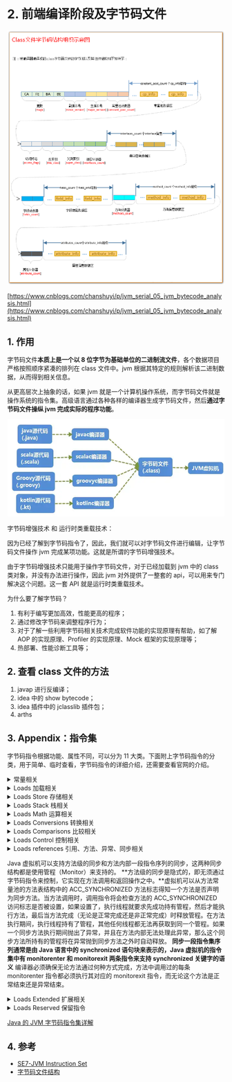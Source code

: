 # 2. 前端编译阶段及字节码文件

![1726240236741](./ch02-compileandbytecode/image/1726240236741.png)

[https://www.cnblogs.com/chanshuyi/p/jvm_serial_05_jvm_bytecode_analysis.html](https://www.cnblogs.com/chanshuyi/p/jvm_serial_05_jvm_bytecode_analysis.html)

## 1. 作用

字节码文件**本质上是一个以 8 位字节为基础单位的二进制流文件**，各个数据项目严格按照顺序紧凑的排列在 class 文件中。jvm 根据其特定的规则解析该二进制数据，从而得到相关信息。

从更高层次上抽象的话，如果 jvm 就是一个计算机操作系统，而字节码文件就是操作系统的指令集。高级语言通过各种各样的编译器生成字节码文件，然后**通过字节码文件操纵 jvm 完成实际的程序功能**。

![](./ch02-compileandbytecode/image/1726240249351.png)

字节码增强技术 和 运行时类重载技术：

因为已经了解到字节码指令了，因此，我们就可以对字节码文件进行编辑，让字节码文件操作 jvm 完成某项功能。这就是所谓的字节码增强技术。

由于字节码增强技术只能用于操作字节码文件，对于已经加载到 jvm 中的 class 类对象，并没有办法进行操作，因此 jvm 对外提供了一整套的 api，可以用来专门解决这个问题。这一套 API 就是运行时类重载技术。

为什么要了解字节码？

1. 有利于编写更加高效，性能更高的程序；
2. 通过修改字节码来调整程序行为；
3. 对于了解一些利用字节码相关技术完成软件功能的实现原理有帮助，如了解 AOP 的实现原理、Profiler 的实现原理、Mock 框架的实现原理等；
4. 热部署、性能诊断工具等；

## 2. 查看 class 文件的方法

1. javap 进行反编译；
2. idea 中的 show bytecode；
3. idea 插件中的 jclasslib 插件包；
4. arths

## 3. Appendix：指令集

字节码指令根据功能、属性不同，可以分为 11 大类。下面附上字节码指令的分类，用于简单、临时查看，字节码指令的详细介绍，还需要查看官网的介绍。

<details class="details custom-block">

<summary>常量相关</summary>

| 十进制 | 操作码 | 助记符      | 含义                                                                 |
| ------ | ------ | ----------- | -------------------------------------------------------------------- |
| 00     | 0x00   | nop         | 什么都不做                                                           |
| 01     | 0x01   | aconst_null | 把 null 推到操作数栈                                                 |
| 02     | 0x02   | iconst_m1   | 把 int 常量 –1 推到操作数栈                                          |
| 03     | 0x03   | iconst_0    | 把 int 常量 0 推到操作数栈                                           |
| 04     | 0x04   | iconst_1    | 把 int 常量 1 推到操作数栈                                           |
| 05     | 0x05   | iconst_2    | 把 int 常量 2 推到操作数栈                                           |
| 06     | 0x06   | iconst_3    | 把 int 常量 3 推到操作数栈                                           |
| 07     | 0x07   | iconst_4    | 把 int 常量 4 推到操作数栈                                           |
| 08     | 0x08   | iconst_5    | 把 int 常量 5 推到操作数栈                                           |
| 09     | 0x09   | lconst_0    | 把 long 常量 0 推到操作数栈                                          |
| 10     | 0x0A   | lconst_1    | 把 long 常量 1 推到操作数栈                                          |
| 11     | 0x0B   | fconst_0    | 把 float 常量 0 推到操作数栈                                         |
| 12     | 0x0C   | fconst_1    | 把 float 常量 1 推到操作数栈                                         |
| 13     | 0x0D   | fconst_2    | 把 float 常量 2 推到操作数栈                                         |
| 14     | 0x0E   | dconst_0    | 把 double 常量 0 推到操作数栈                                        |
| 15     | 0x0F   | dconst_1    | 把 double 常量 1 推到操作数栈                                        |
| 16     | 0x10   | bipush      | 把单字节常量（-128~127）推到操作数栈                                 |
| 17     | 0x11   | sipush      | 把 short 常量（-32768~32767）推到操作数栈                            |
| 18     | 0x12   | ldc         | 把常量池中的 int，float，String 型常量取出并推到操作数栈顶           |
| 19     | 0x13   | ldc_w       | 把常量池中的 int，float，String 型常量取出并推到操作数栈顶（宽索引） |
| 20     | 0x14   | ldc2_w      | 把常量池中的 long，double 型常量取出并推到操作数栈顶（宽索引）       |

</details>

<details class="details custom-block">

<summary>Loads 加载相关</summary>

| 十进制 | 操作码 | 助记符  | 含义                                              |
| ------ | ------ | ------- | ------------------------------------------------- |
| 21     | 0x15   | iload   | 把 int 型局部变量推到操作数栈                     |
| 22     | 0x16   | lload   | 把 long 型局部变量推到操作数栈                    |
| 23     | 0x17   | fload   | 把 float 型局部变量推到操作数栈                   |
| 24     | 0x18   | dload   | 把 double 型局部变量推到操作数栈                  |
| 25     | 0x19   | aload   | 把引用型局部变量推到操作数栈                      |
| 26     | 0x1A   | iload_0 | 把局部变量第 1 个 int 型局部变量推到操作数栈      |
| 27     | 0x1B   | iload_1 | 把局部变量第 2 个 int 型局部变量推到操作数栈      |
| 28     | 0x1C   | iload_2 | 把局部变量第 3 个 int 型局部变量推到操作数栈      |
| 29     | 0x1D   | iload_3 | 把局部变量第 4 个 int 型局部变量推到操作数栈      |
| 30     | 0x1E   | lload_0 | 把局部变量第 1 个 long 型局部变量推到操作数栈     |
| 31     | 0x1F   | lload_1 | 把局部变量第 2 个 long 型局部变量推到操作数栈     |
| 32     | 0x20   | lload_2 | 把局部变量第 3 个 long 型局部变量推到操作数栈     |
| 33     | 0x21   | lload_3 | 把局部变量第 4 个 long 型局部变量推到操作数栈     |
| 34     | 0x22   | fload_0 | 把局部变量第 1 个 float 型局部变量推到操作数栈    |
| 35     | 0x23   | fload_1 | 把局部变量第 2 个 float 型局部变量推到操作数栈    |
| 36     | 0x24   | fload_2 | 把局部变量第 3 个 float 型局部变量推到操作数栈    |
| 37     | 0x25   | fload_3 | 把局部变量第 4 个 float 型局部变量推到操作数栈    |
| 38     | 0x26   | dload_0 | 把局部变量第 1 个 double 型局部变量推到操作数栈   |
| 39     | 0x27   | dload_1 | 把局部变量第 2 个 double 型局部变量推到操作数栈   |
| 40     | 0x28   | dload_2 | 把局部变量第 3 个 double 型局部变量推到操作数栈   |
| 41     | 0x29   | dload_3 | 把局部变量第 4 个 double 型局部变量推到操作数栈   |
| 42     | 0x2A   | aload_0 | 把局部变量第 1 个引用型局部变量推到操作数栈       |
| 43     | 0x2B   | aload_1 | 把局部变量第 2 个引用型局部变量推到操作数栈       |
| 44     | 0x2C   | aload_2 | 把局部变量第 3 个引用型局部变量推到操作数栈       |
| 45     | 0x2D   | aload_3 | 把局部变量第 4 个引用 型局部变量推到操作数栈      |
| 46     | 0x2E   | iaload  | 把 int 型数组指定索引的值推到操作数栈             |
| 47     | 0x2F   | laload  | 把 long 型数组指定索引的值推到操作数栈            |
| 48     | 0x30   | faload  | 把 float 型数组指定索引的值推到操作数栈           |
| 49     | 0x31   | daload  | 把 double 型数组指定索引的值推到操作数栈          |
| 50     | 0x32   | aaload  | 把引用型数组指定索引的值推到操作数栈              |
| 51     | 0x33   | baload  | 把 boolean 或 byte 型数组指定索引的值推到操作数栈 |
| 52     | 0x34   | caload  | 把 char 型数组指定索引的值推到操作数栈            |
| 53     | 0x35   | saload  | 把 short 型数组指定索引的值推到操作数栈           |

</details>

<details class="details custom-block">

<summary>Loads Store 存储相关</summary>

| 十进制 | 操作码 | 助记符   | 含义                                              |
| ------ | ------ | -------- | ------------------------------------------------- |
| 54     | 0x36   | istore   | 把栈顶 int 型数值存入指定局部变量                 |
| 55     | 0x37   | lstore   | 把栈顶 long 型数值存入指定局部变量                |
| 56     | 0x38   | fstore   | 把栈顶 float 型数值存入指定局部变量               |
| 57     | 0x39   | dstore   | 把栈顶 double 型数值存入指定局部变量              |
| 58     | 0x3A   | astore   | 把栈顶引用型数值存入指定局部变量                  |
| 59     | 0x3B   | istore_0 | 把栈顶 int 型数值存入第 1 个局部变量              |
| 60     | 0x3C   | istore_1 | 把栈顶 int 型数值存入第 2 个局部变量              |
| 61     | 0x3D   | istore_2 | 把栈顶 int 型数值存入第 3 个局部变量              |
| 62     | 0x3E   | istore_3 | 把栈顶 int 型数值存入第 4 个局部变量              |
| 63     | 0x3F   | lstore_0 | 把栈顶 long 型数值存入第 1 个局部变量             |
| 64     | 0x40   | lstore_1 | 把栈顶 long 型数值存入第 2 个局部变量             |
| 65     | 0x41   | lstore_2 | 把栈顶 long 型数值存入第 3 个局部变量             |
| 66     | 0x42   | lstore_3 | 把栈顶 long 型数值存入第 4 个局部变量             |
| 67     | 0x43   | fstore_0 | 把栈顶 float 型数值存入第 1 个局部变量            |
| 68     | 0x44   | fstore_1 | 把栈顶 float 型数值存入第 2 个局部变量            |
| 69     | 0x45   | fstore_2 | 把栈顶 float 型数值存入第 3 个局部变量            |
| 70     | 0x46   | fstore_3 | 把栈顶 float 型数值存入第 4 个局部变量            |
| 71     | 0x47   | dstore_0 | 把栈顶 double 型数值存入第 1 个局部变量           |
| 72     | 0x48   | dstore_1 | 把栈顶 double 型数值存入第 2 个局部变量           |
| 73     | 0x49   | dstore_2 | 把栈顶 double 型数值存入第 3 个局部变量           |
| 74     | 0x4A   | dstore_3 | 把栈顶 double 型数值存入第 4 个局部变量           |
| 75     | 0x4B   | astore_0 | 把栈顶 引用 型数值存入第 1 个局部变量             |
| 76     | 0x4C   | astore_1 | 把栈顶 引用 型数值存入第 2 个局部变量             |
| 77     | 0x4D   | astore_2 | 把栈顶 引用 型数值存入第 3 个局部变量             |
| 78     | 0x4E   | astore_3 | 把栈顶 引用 型数值存入第 4 个局部变量             |
| 79     | 0x4F   | iastore  | 把栈顶 int 型数值存入数组指定索引位置             |
| 80     | 0x50   | lastore  | 把栈顶 long 型数值存入数组指定索引位置            |
| 81     | 0x51   | fastore  | 把栈顶 float 型数值存入数组指定索引位置           |
| 82     | 0x52   | dastore  | 把栈顶 double 型数值存入数组指定索引位置          |
| 83     | 0x53   | aastore  | 把栈顶 引用 型数值存入数组指定索引位置            |
| 84     | 0x54   | bastore  | 把栈顶 boolean or byte 型数值存入数组指定索引位置 |
| 85     | 0x55   | castore  | 把栈顶 char 型数值存入数组指定索引位置            |
| 86     | 0x56   | sastore  | 把栈顶 short 型数值存入数组指定索引位置           |

</details>

<details class="details custom-block">

<summary>Loads Stack 栈相关</summary>

| 十进制 | 操作码 | 助记符  | 含义                                                                     |
| ------ | ------ | ------- | ------------------------------------------------------------------------ |
| 87     | 0x57   | pop     | 把栈顶数值弹出（非 long，double 数值）                                   |
| 88     | 0x58   | pop2    | 把栈顶的一个 long 或 double 值弹出，或弹出 2 个其他类型数值              |
| 89     | 0x59   | dup     | 复制栈顶数值并把数值入栈                                                 |
| 90     | 0x5A   | dup_x1  | 复制栈顶数值并将两个复制值压入栈顶                                       |
| 91     | 0x5B   | dup_x2  | 复制栈顶数值并将三个（或两个）复制值压入栈顶                             |
| 92     | 0x5C   | dup2    | 复制栈顶一个（long 或 double 类型的)或两个（其它）数值并将复制值压入栈顶 |
| 93     | 0x5D   | dup2_x1 | dup_x1 指令的双倍版本                                                    |
| 94     | 0x5E   | dup2_x2 | dup_x2 指令的双倍版本                                                    |
| 95     | 0x5F   | swap    | 把栈顶端的两个数的值交换（数值不能是 long 或 double 类型< td >的）       |

</details>

<details class="details custom-block">

<summary>Loads Math 运算相关</summary>

Java 虚拟机在处理浮点数运算时，不会抛出任何运行时异常，当一个操作产生溢出时，将会使用有符号的无穷大来表示，如果某个操作结果没有明确的数学定义的话，将会使用 NaN 值来表示。所有使用 NaN 值作为操作数的算术操作，结果都会返回 NaN。

| 十进制 | 操作码 | 助记符 | 含义                                           |
| ------ | ------ | ------ | ---------------------------------------------- |
| 96     | 0x60   | iadd   | 把栈顶两个 int 型数值相加并将结果入栈          |
| 97     | 0x61   | ladd   | 把栈顶两个 long 型数值相加并将结果入栈         |
| 98     | 0x62   | fadd   | 把栈顶两个 float 型数值相加并将结果入栈        |
| 99     | 0x63   | dadd   | 把栈顶两个 double 型数值相加并将结果入栈       |
| 100    | 0x64   | isub   | 把栈顶两个 int 型数值相减并将结果入栈          |
| 101    | 0x65   | lsub   | 把栈顶两个 long 型数值相减并将结果入栈         |
| 102    | 0x66   | fsub   | 把栈顶两个 float 型数值相减并将结果入栈        |
| 103    | 0x67   | dsub   | 把栈顶两个 double 型数值相减并将结果入栈       |
| 104    | 0x68   | imul   | 把栈顶两个 int 型数值相乘并将结果入栈          |
| 105    | 0x69   | lmul   | 把栈顶两个 long 型数值相乘并将结果入栈         |
| 106    | 0x6A   | fmul   | 把栈顶两个 float 型数值相乘并将结果入栈        |
| 107    | 0x6B   | dmul   | 把栈顶两个 double 型数值相乘并将结果入栈       |
| 108    | 0x6C   | idiv   | 把栈顶两个 int 型数值相除并将结果入栈          |
| 109    | 0x6D   | ldiv   | 把栈顶两个 long 型数值相除并将结果入栈         |
| 110    | 0x6E   | fdiv   | 把栈顶两个 float 型数值相除并将结果入栈        |
| 111    | 0x6F   | ddiv   | 把栈顶两个 double 型数值相除并将结果入栈       |
| 112    | 0x70   | irem   | 把栈顶两个 int 型数值模运算并将结果入栈        |
| 113    | 0x71   | lrem   | 把栈顶两个 long 型数值模运算并将结果入栈       |
| 114    | 0x72   | frem   | 把栈顶两个 float 型数值模运算并将结果入栈      |
| 115    | 0x73   | drem   | 把栈顶两个 double 型数值模运算并将结果入栈     |
| 116    | 0x74   | ineg   | 把栈顶 int 型数值取负并将结果入栈              |
| 117    | 0x75   | lneg   | 把栈顶 long 型数值取负并将结果入栈             |
| 118    | 0x76   | fneg   | 把栈顶 float 型数值取负并将结果入栈            |
| 119    | 0x77   | dneg   | 把栈顶 double 型数值取负并将结果入栈           |
| 120    | 0x78   | ishl   | 把 int 型数左移指定位数并将结果入栈            |
| 121    | 0x79   | lshl   | 把 long 型数左移指定位数并将结果入栈           |
| 122    | 0x7A   | ishr   | 把 int 型数右移指定位数并将结果入栈（有符号）  |
| 123    | 0x7B   | lshr   | 把 long 型数右移指定位数并将结果入栈（有符号） |
| 124    | 0x7C   | iushr  | 把 int 型数右移指定位数并将结果入栈（无符号）  |
| 125    | 0x7D   | lushr  | 把 long 型数右移指定位数并将结果入栈（无符号） |
| 126    | 0x7E   | iand   | 把栈顶两个 int 型数值 按位与 并将结果入栈      |
| 127    | 0x7F   | land   | 把栈顶两个 long 型数值 按位与 并将结果入栈     |
| 128    | 0x80   | ior    | 把栈顶两个 int 型数值 按位或 并将结果入栈      |
| 129    | 0x81   | lor    | 把栈顶两个 long 型数值 按或与 并将结果入栈     |
| 130    | 0x82   | ixor   | 把栈顶两个 int 型数值 按位异或 并将结果入栈    |
| 131    | 0x83   | lxor   | 把栈顶两个 long 型数值 按位异或 并将结果入栈   |
| 132    | 0x84   | iinc   | 把指定 int 型增加指定值                        |

</details>

<details class="details custom-block">

<summary>Loads Conversions 转换相关</summary>

类型转换指令可以将两种不同的数值类型进行相互转换，这些转换操作一般用于实现用户代码中的显示类型转换操作。
Java 虚拟机直接支持（即转换时无需显示的转换指令）小范围类型向大范围类型的安全转换，但在处理窄化类型转换时，必须显式使用转换指令来完成。

| 十进制 | 操作码 | 助记符 | 含义                            |
| ------ | ------ | ------ | ------------------------------- |
| 133    | 0x85   | i2l    | 把栈顶 int 强转 long 并入栈     |
| 134    | 0x86   | i2f    | 把栈顶 int 强转 float 并入栈    |
| 135    | 0x87   | i2d    | 把栈顶 int 强转 double 并入栈   |
| 136    | 0x88   | l2i    | 把栈顶 long 强转 int 并入栈     |
| 137    | 0x89   | l2f    | 把栈顶 long 强转 float 并入栈   |
| 138    | 0x8A   | l2d    | 把栈顶 long 强转 double 并入栈  |
| 139    | 0x8B   | f2i    | 把栈顶 float 强转 int 并入栈    |
| 140    | 0x8C   | f2l    | 把栈顶 float 强转 long 并入栈   |
| 141    | 0x8D   | f2d    | 把栈顶 float 强转 double 并入栈 |
| 142    | 0x8E   | d2i    | 把栈顶 double 强转 int 并入栈   |
| 143    | 0x8F   | d2l    | 把栈顶 double 强转 long 并入栈  |
| 144    | 0x90   | d2f    | 把栈顶 double 强转 float 并入栈 |
| 145    | 0x91   | i2b    | 把栈顶 int 强转 byte 并入栈     |
| 146    | 0x92   | i2c    | 把栈顶 int 强转 char 并入栈     |
| 147    | 0x93   | i2s    | 把栈顶 int 强转 short 并入栈    |

</details>

<details class="details custom-block">

<summary>Loads Comparisons 比较相关</summary>

| 十进制 | 操作码 | 助记符    | 含义                                                                                               |
| ------ | ------ | --------- | -------------------------------------------------------------------------------------------------- |
| 148    | 0x94   | lcmp      | 比较栈顶两 long 型数值大小，并将结果（1，0，-1）压入栈顶                                           |
| 149    | 0x95   | fcmpl     | 比较栈顶两 float 型数值大小，并将结果（1，0，-1）压入栈顶；当其中一个数值为“NaN”时，将-1 压入栈顶  |
| 150    | 0x96   | fcmpg     | 比较栈顶两 float 型数值大小，并将结果（1，0，-1）压入栈顶；当其中一个数值为“NaN”时，将 1 压入栈顶  |
| 151    | 0x97   | dcmpl     | 比较栈顶两 double 型数值大小，并将结果（1，0，-1）压入栈顶；当其中一个数值为“NaN”时，将-1 压入栈顶 |
| 152    | 0x98   | dcmpg     | 比较栈顶两 double 型数值大小，并将结果（1，0，-1）压入栈顶；当其中一个数值为“NaN”时，将 1 压入栈顶 |
| 153    | 0x99   | ifeq      | 当栈顶 int 型数值等于 0 时，跳转                                                                   |
| 154    | 0x9A   | ifne      | 当栈顶 int 型数值不等于 0 时，跳转                                                                 |
| 155    | 0x9B   | iflt      | 当栈顶 int 型数值小于 0 时，跳转                                                                   |
| 156    | 0x9C   | ifge      | 当栈顶 int 型数值大于等于 0 时，跳转                                                               |
| 157    | 0x9D   | ifgt      | 当栈顶 int 型数值大于 0 时，跳转                                                                   |
| 158    | 0x9E   | ifle      | 当栈顶 int 型数值小于等于 0 时，跳转                                                               |
| 159    | 0x9F   | if_icmpeq | 比较栈顶两个 int 型数值，等于 0 时，跳转                                                           |
| 160    | 0xA0   | if_icmpne | 比较栈顶两个 int 型数值，不等于 0 时，跳转                                                         |
| 161    | 0xA1   | if_icmplt | 比较栈顶两个 int 型数值，小于 0 时，跳转                                                           |
| 162    | 0xA2   | if_icmpge | 比较栈顶两个 int 型数值，大于等于 0 时，跳转                                                       |
| 163    | 0xA3   | if_icmpgt | 比较栈顶两个 int 型数值，大于 0 时，跳转                                                           |
| 164    | 0xA4   | if_icmple | 比较栈顶两个 int 型数值，小于等于 0 时，跳转                                                       |
| 165    | 0xA5   | if_acmpeq | 比较栈顶两个 引用 型数值，相等时跳转                                                               |
| 166    | 0xA6   | if_acmpne | 比较栈顶两个 引用 型数值，不相等时跳转                                                             |

</details>

<details class="details custom-block">

<summary>Loads Control 控制相关</summary>

控制转移指令可以让 Java 虚拟机有条件或无条件地从指定的位置指令而不是控制转移指令的下一条指令继续执行程序，从概念模型上理解，可以认为控制转移指令就是在有条件或无条件地修改 PC 寄存器的值。

| 十进制 | 操作码 | 助记符       | 含义                                                                 |
| ------ | ------ | ------------ | -------------------------------------------------------------------- |
| 167    | 0xA7   | goto         | 无条件分支跳转                                                       |
| 168    | 0xA8   | jsr          | 跳转至指定 16 位 offset（bit） 位置，并将 jsr 下一条指令地址压入栈顶 |
| 169    | 0xA9   | ret          | 返回至局部变量指定的 index 的指令位置（一般与 jsr，jsr_w 联合使用）  |
| 170    | 0xAA   | tableswitch  | 用于 switch 条件跳转，case 值连续（可变长度指令）                    |
| 171    | 0xAB   | lookupswitch | 用于 switch 条件跳转，case 值不连续（可变长度指令）                  |
| 172    | 0xAC   | ireturn      | 结束方法，并返回一个 int 类型数据                                    |
| 173    | 0xAD   | lreturn      | 从当前方法返回 long                                                  |
| 174    | 0xAE   | freturn      | 从当前方法返回 float                                                 |
| 175    | 0xAF   | dreturn      | 从当前方法返回 double                                                |
| 176    | 0xB0   | areturn      | 从当前方法返回 对象引用                                              |
| 177    | 0xB1   | return       | 从当前方法返回 void                                                  |

</details>

<details class="details custom-block">

<summary>Loads references 引用、方法、异常、同步相关</summary>

| 十进制 | 操作码 | 助记符          | 含义                                                                                                                                                                                                                                        |
| ------ | ------ | --------------- | ------------------------------------------------------------------------------------------------------------------------------------------------------------------------------------------------------------------------------------------- |
| 178    | 0xB2   | getstatic       | 获取指定类的静态域，并将其值压入栈顶                                                                                                                                                                                                        |
| 179    | 0xB3   | putstatic       | 为类的静态域赋值                                                                                                                                                                                                                            |
| 180    | 0xB4   | getfield        | 获取指定类的实例域（对象的字段值），并将其值压入栈顶                                                                                                                                                                                        |
| 181    | 0xB5   | putfield        | 为指定的类的实例域赋值                                                                                                                                                                                                                      |
| 182    | 0xB6   | invokevirtual   | 调用对象的实例方法，根据对象的实际类型进行分派（虚方法分派），是 Java 语言中最常见的方法分派方式。                                                                                                                                          |
| 183    | 0xB7   | invokespecial   | 调用一些需要特殊处理的实例方法，包括实例初始化方法（）、私有方法和父类方法。这三类方法的调用对象在编译时就可以确定。                                                                                                                        |
| 184    | 0xB8   | invokestatic    | 调用静态方法                                                                                                                                                                                                                                |
| 185    | 0xB9   | invokeinterface | 调用接口方法调，它会在运行时搜索一个实现了这个接口方法的对象，找出适合的方法进行调用。                                                                                                                                                      |
| 186    | 0xBA   | invokedynamic   | 调用动态链接方法（该指令是指令是 Java SE 7 中新加入的）。用于在运行时动态解析出调用点限定符所引用的方法，并执行该方法，前面 4 条调用指令的分派逻辑都固化在 Java 虚拟机内部，而 invokedynamic 指令的分派逻辑是由用户所设定的引导方法决定的。 |
| 187    | 0xBB   | new             | 创建一个对象，并将其引用值压入栈顶                                                                                                                                                                                                          |
| 188    | 0xBC   | newarray        | 创建一个指定原始类型（如 int、float、char……）的数组，并将其引用值压入栈顶                                                                                                                                                                   |
| 189    | 0xBD   | anewarray       | 创建一个引用型（如类，接口，数组）的数组，并将其引用值压入栈顶                                                                                                                                                                              |
| 190    | 0xBE   | arraylength     | 获得数组的长度值并压入栈顶                                                                                                                                                                                                                  |
| 191    | 0xBF   | athrow          | 将栈顶的异常直接抛出。Java 程序中显式抛出异常的操作（throw 语句）都由 athrow 指令来实现，并且，在 Java 虚拟机中，处理异常（catch 语句）不是由字节码指令来实现的，而是采用异常表来完成的。                                                   |
| 192    | 0xC0   | checkcast       | 检验类型转换，检验未通过将抛出 ClassCastException                                                                                                                                                                                           |
| 193    | 0xC1   | instanceof      | 检验对象是否是指定的类的实例，如果是将 1 压入栈顶，否则将 0 压入栈顶                                                                                                                                                                        |
| 194    | 0xC2   | monitorenter    | 获取对象的 monitor，用于同步块或同步方法                                                                                                                                                                                                    |
| 195    | 0xC3   | monitorexit     | 释放对象的 monitor，用于同步块或同步方法                                                                                                                                                                                                    |

</details>

Java 虚拟机可以支持方法级的同步和方法内部一段指令序列的同步，这两种同步结构都是使用管程（Monitor）来支持的。
**方法级的同步是隐式的，即无须通过字节码指令来控制，它实现在方法调用和返回操作之中。**虚拟机可以从方法常量池的方法表结构中的 ACC_SYNCHRONIZED 方法标志得知一个方法是否声明为同步方法。当方法调用时，调用指令将会检查方法的 ACC_SYNCHRONIZED 访问标志是否被设置，如果设置了，执行线程就要求先成功持有管程，然后才能执行方法，最后当方法完成（无论是正常完成还是非正常完成）时释放管程。在方法执行期间，执行线程持有了管程，其他任何线程都无法再获取到同一个管程。如果一个同步方法执行期间抛出了异常，并且在方法内部无法处理此异常，那么这个同步方法所持有的管程将在异常抛到同步方法之外时自动释放。
**同步一段指令集序列通常是由 Java 语言中的 synchronized 语句块来表示的，Java 虚拟机的指令集中有 monitorenter 和 monitorexit 两条指令来支持 synchronized 关键字的语义**
编译器必须确保无论方法通过何种方式完成，方法中调用过的每条 monitorenter 指令都必须执行其对应的 monitorexit 指令，而无论这个方法是正常结束还是异常结束。

<details class="details custom-block">

<summary>Loads Extended 扩展相关</summary>

| 十进制 | 操作码 | 助记符         | 含义                                                                                                   |
| ------ | ------ | -------------- | ------------------------------------------------------------------------------------------------------ |
| 196    | 0xC4   | wide           | 扩展访问局部变量表的索引宽度                                                                           |
| 197    | 0xC5   | multianewarray | 创建指定类型和指定维度的多维数组（执行该指令时，操作栈中必须包含各维度的长度值），并将其引用值压入栈顶 |
| 198    | 0xC6   | ifnull         | 为 null 时跳转                                                                                         |
| 199    | 0xC7   | ifnonnull      | 非 null 时跳转                                                                                         |
| 200    | 0xC8   | goto_w         | 无条件跳转（宽索引）                                                                                   |
| 201    | 0xC9   | jsr_w          | 跳转指定 32bit 偏移位置，并将 jsr_w 下一条指令地址入栈                                                 |

</details>

<details class="details custom-block">

<summary>Loads Reserved 保留指令</summary>

| 十进制 | 操作码 | 助记符     | 含义                           |
| ------ | ------ | ---------- | ------------------------------ |
| 202    | 0xCA   | breakpoint | 调试时的断点                   |
| 254    | 0xFE   | impdep1    | 用于在特定硬件中使用的语言后门 |
| 255    | 0xFF   | impdep2    | 用于在特定硬件中使用的语言后门 |

</details>

[Java 的 JVM 字节码指令集详解](https://juejin.cn/post/7027707475503611940)

## 4. 参考

- [SE7-JVM Instruction Set](https://docs.oracle.com/javase/specs/jvms/se7/html/jvms-6.html#jvms-6.5.iload)
- [字节码文件结构](https://www.cnblogs.com/chanshuyi/p/jvm_serial_05_jvm_bytecode_analysis.html)
